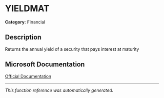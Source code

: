 # YIELDMAT

**Category:** Financial

## Description
Returns the annual yield of a security that pays interest at maturity

## Microsoft Documentation
[Official Documentation](https://support.microsoft.com//en-us/office/yieldmat-function-ba7d1809-0d33-4bcb-96c7-6c56ec62ef6f)

---
*This function reference was automatically generated.*
